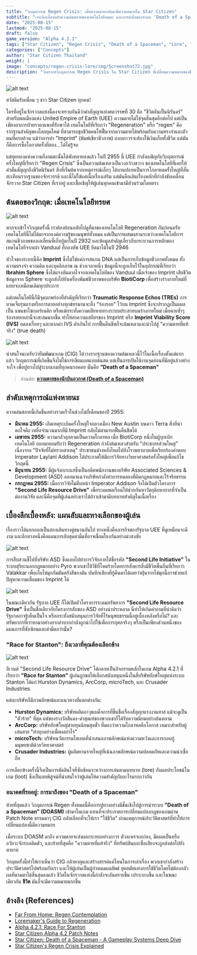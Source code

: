 ```yaml
---
title: "วิกฤตการณ์ Regen Crisis: เมื่อความตายกลับมามีความหมายใน Star Citizen"
subtitle: "เจาะลึกเบื้องหลังความล่มสลายของเทคโนโลยีอมตะ และการมาถึงของระบบ 'Death of a Spaceman' ที่จะเปลี่ยนจักรวาลไปตลอดกาล"
date: "2025-08-15"
lastmod: "2025-08-15"
draft: false
game_version: "Alpha 4.2.1"
tags: ["Star Citizen", "Regen Crisis", "Death of a Spaceman", "Lore", "Gameplay"]
categories: ["Concepts"]
author: "Star Citizen Thailand"
weight: 1
image: "concepts/regen-crisis-lore/img/Screenshot72.jpg"
description: "วิเคราะห์วิกฤตการณ์ Regen Crisis ใน Star Citizen ที่เปลี่ยนความหมายของชีวิตและความตายในจักรวาล และปูทางสู่ระบบ Death of a Spaceman"
---
```


![alt text](img/Screenshot72.jpg)

สวัสดีครับเพื่อน ๆ ชาว Star Citizen ทุกคน!

ใครที่อยู่ในจักรวาลแห่งนี้คงจะทราบกันดีว่าคำสัญญาแห่งศตวรรษที่ 30 คือ "ชีวิตอันเป็นนิรันดร์" สำหรับพลเมืองแห่ง United Empire of Earth (UEE) ความตายไม่ใช่จุดสิ้นสุดอีกต่อไป แต่เป็นเพียงอาการป่วยราคาแพงที่รักษาได้ เทคโนโลยีที่เรียกว่า "Regeneration" หรือ "regen" คือรากฐานสำคัญของโลกยุคใหม่ ที่สามารถชุบชีวิตคนให้ฟื้นจากความตายได้พร้อมกับความทรงจำและตัวตนที่ครบถ้วน แม้ว่าการทำ "Imprint" (พิมพ์เขียวชีวภาพ) แบบถาวรจะต้องใช้เงินเก็บทั้งชีวิต แต่มันก็คือการซื้อโอกาสครั้งที่สอง...ได้ไม่รู้จบ

แต่ยุคทองแห่งความกึ่งอมตะนั้นได้พังทลายลงแล้ว ในปี 2955 นี้ UEE กำลังเผชิญกับวิกฤตการณ์ครั้งใหญ่ที่เรียกว่า "Regen Crisis" ซึ่งเป็นความล้มเหลวเป็นวงกว้างขวาง ของเทคโนโลยีที่เคยให้คำมั่นสัญญาถึงชีวิตนิรันดร์ สิ่งที่เริ่มต้นจากเหตุการณ์เล็กๆ ได้บานปลายเป็นการโกลาหลครั้งใหญ่ที่สั่นสะเทือนรากฐานของจักรวรรดิ และนี่ไม่ใช่แค่เนื้อเรื่องเสริม แต่มันคือเส้นเรื่องหลักที่กำลังขับเคลื่อนจักรวาล Star Citizen ที่เราอยู่ และเชื้อเชิญให้ผู้เล่นทุกคนเข้ามามีส่วนร่วมโดยตรง

## ต้นตอของวิกฤต: เมื่อเทคโนโลยีทรยศ

![alt text](img/Hospital_Bed_Regeneration.jpg)

หากจะเข้าใจวิกฤตครั้งนี้ เราต้องย้อนกลับไปดูที่มาของเทคโนโลยี Regeneration กันก่อนครับ เทคโนโลยีนี้ไม่ได้มาจากองค์ความรู้ของมนุษย์ทั้งหมด แต่เป็นการผสมผสานระหว่างเทคโนโลยีการสแกนชีวภาพของเอเลี่ยนที่เก็บกู้มาในปี 2932 และข้อมูลสำคัญเกี่ยวกับกระบวนการหลักของเทคโนโลยีจากเผ่า Vanduul ที่กองทัพ UEE ยึดมาได้ในปี 2946

หัวใจของระบบนี้คือ **Imprint** ซึ่งไม่ใช่แค่การสแกน DNA แต่เป็นการเก็บข้อมูลชีวภาพทั้งหมด ทั้งความทรงจำ ความคิด และบุคลิกภาพ ณ ช่วงเวลาหนึ่ง ข้อมูลนี้จะถูกเก็บไว้ในอุปกรณ์ที่เรียกว่า **Ibrahim Sphere** ซึ่งได้แรงบันดาลใจจากเทคโนโลยีของ Vanduul เมื่อเจ้าของ Imprint เสียชีวิต ข้อมูลจาก Sphere จะถูกส่งไปยังเครื่องพิมพ์ชีวภาพของบริษัท **BiotiCorp** เพื่อสร้างร่างกายใหม่ที่แทบจะเหมือนเดิมทุกประการ

แต่เทคโนโลยีนี้ก็มีจุดบกพร่องที่สำคัญที่เรียกว่า **Traumatic Response Echos (TREs)** การบาดเจ็บรุนแรงหรือการตายอย่างทุกข์ทรมานจะทิ้ง "ร่องรอย" ไว้บน Imprint ซึ่งจะปรากฏเป็นแผลเป็น แขนขาไซเบอร์เนติก หรือแม้กระทั่งความเสียหายทางระบบประสาทบนร่างกายใหม่ เมื่อตายซ้ำๆ ร่องรอยเหล่านี้จะสะสมมากขึ้น ทำให้ค่าความเสถียรของ Imprint หรือ **Imprint Viability Score (IVS)** ลดลงเรื่อยๆ และหากค่า IVS ต่ำเกินไป การฟื้นคืนชีพก็จะล้มเหลวและนำไปสู่ "ความตายที่แท้จริง" (true death)

![alt text](img/Screenshot71.jpg)

น่าสนใจนะครับว่าทีมพัฒนาเกม (CIG) ได้วางรากฐานของความล้มเหลวนี้ไว้ในเนื้อเรื่องตั้งแต่แรกแล้ว วิกฤตการณ์ที่เกิดขึ้นจึงไม่ใช่การเขียนบทแบบด้นสด แต่เป็นการเปิดใช้งานจุดอ่อนที่มีอยู่แล้วอย่างจงใจ เพื่อปูทางไปสู่ระบบเกมที่ทุกคนรอคอย นั่นคือ **"Death of a Spaceman"**

> อ่านต่อ: [**ความตายของนักบินอวกาศ (Death of a Spaceman)**](../death-of-a-spaceman/)

## ลำดับเหตุการณ์แห่งหายนะ

ความล่มสลายนี้เกิดขึ้นอย่างรวดเร็วในช่วงไม่กี่เดือนของปี 2955:

*   **มีนาคม 2955:** เกิดเหตุระเบิดครั้งใหญ่ใจกลางเมือง New Austin บนดาว Terra สิ่งที่น่าตกใจคือ เหยื่อจำนวนมากที่มี Imprint กลับไม่สามารถฟื้นคืนชีพได้
*   **เมษายน 2955:** ความกลัวลุกลามเป็นความโกลาหล เมื่อ BiotiCorp หนึ่งในผู้บุกเบิกเทคโนโลยี ออกมายอมรับว่า Regeneration กำลังล้มเหลวสำหรับ "ประชากรส่วนใหญ่" เนื่องจาก "ปัจจัยที่ไม่ทราบสาเหตุ" ประชาชนต่างหลั่งไหลไปยังโรงพยาบาลเพื่อเรียกร้องคำตอบ Imperator Laylani Addison ได้ประกาศให้มีการวิจัยทางวิทยาศาสตร์ครั้งใหญ่เพื่อแก้ไขวิกฤตนี้
*   **มิถุนายน 2955:** มีผู้แจ้งเบาะแสซึ่งเป็นอดีตพนักงานของบริษัท Associated Sciences & Development (ASD) ออกมาแฉว่าบริษัทกำลังทำการทดลองที่ผิดกฎหมายและไร้จริยธรรม
*   **กรกฎาคม 2955:** เมื่อการวิจัยไม่คืบหน้า Imperator Addison จึงได้เปิดตัวโครงการ **"Second Life Resource Drive"** เพื่อระดมพลเรือนให้ช่วยกันหาวัตถุดิบหายากที่จำเป็นต่องานวิจัย และนี่คือจุดที่ผู้เล่นอย่างเราได้ก้าวเข้ามามีบทบาทสำคัญในเนื้อเรื่อง

## เบื้องลึกเบื้องหลัง: แผนลับและทางเลือกของผู้เล่น

เรื่องราวได้แยกออกเป็นสองเส้นทางคู่ขนานกันไป ทางหนึ่งคือภารกิจของรัฐบาล UEE ที่ดูเหมือนจะดีงาม และอีกทางหนึ่งคือแผนการลับสุดดำมืดที่อาจเชื่อมโยงกันอย่างน่าสงสัย

![alt text](img/42-banner-21-9-4k.webp)

การสืบสวนชี้ไปที่บริษัท ASD ซึ่งแอบไปทำการวิจัยภายใต้ชื่อรหัส **"Second Life Initiative"** ในระบบสุริยะนอกกฎหมายอย่าง Pyro พวกเขาใช้วิธีที่โหดร้ายโดยการสังหารสิ่งมีชีวิตพื้นถิ่นที่เรียกว่า Valakkar เพื่อเก็บไข่มุกกัมมันตรังสีของมัน บันทึกเสียงที่กู้คืนมาได้เผยว่าฝุ่นจากไข่มุกนี้อาจช่วยแก้ปัญหาความเสื่อมของ Imprint ได้

![alt text](img/Screenshot75.jpg)

ในขณะเดียวกัน รัฐบาล UEE ก็ได้เปิดตัวโครงการระดมทรัพยากร **"Second Life Resource Drive"** ซึ่งเป็นชื่อเดียวกับโครงการลับของ ASD อย่างน่าประหลาด นี่ทำให้เกิดคำถามที่น่าคิดว่า รัฐบาลอาจรู้เห็นเป็นใจ หรือกระทั่งสนับสนุนการวิจัยที่ไร้มนุษยธรรมนี้อยู่เบื้องหลังหรือไม่? และทรัพยากรที่เราหามาอย่างยากลำบากกำลังถูกนำไปใช้เพื่อการกุศลจริงๆ หรือเป็นเพียงส่วนหนึ่งของแผนการที่ซับซ้อนและดำมืดกว่านั้น?

### "Race for Stanton": ถึงเวลาที่คุณต้องเลือกข้าง

![alt text](img/starcitizen-421-banner.webp)

อีเวนต์ "Second Life Resource Drive" ได้กลายเป็นกิจกรรมหลักในเกม Alpha 4.2.1 ที่เรียกว่า **"Race for Stanton"** ผู้เล่นถูกขอให้เลือกสนับสนุนหนึ่งในสี่บริษัทยักษ์ใหญ่แห่งระบบ Stanton ได้แก่ Hurston Dynamics, ArcCorp, microTech, และ Crusader Industries

แต่ละบริษัทก็มีภาพลักษณ์และแนวทางที่แตกต่างกัน:

*   **Hurston Dynamics:** บริษัทผลิตอาวุธเผด็จการที่ขึ้นชื่อเรื่องสัญญาแรงงานทาส แม้จะดูเป็น "ตัวร้าย" ที่สุด แต่ของรางวัลสีแดง-ดำสุดเท่ของพวกเขาก็ได้รับความนิยมอย่างล้นหลาม
*   **ArcCorp:** บริษัทยักษ์ใหญ่สายทุนนิยมสุดขั้ว ที่มองว่าความโกลาหลคือโอกาส เหมาะสำหรับผู้เล่นสาย "ทำทุกอย่างเพื่อผลกำไร"
*   **microTech:** บริษัทนวัตกรรมไฮเทคที่นำเสนอภาพลักษณ์แห่งความหวังและการกอบกู้มนุษยชาติด้วยวิทยาศาสตร์
*   **Crusader Industries:** ผู้ผลิตยานรายใหญ่ที่เน้นภาพลักษณ์ความปลอดภัยและความน่าเชื่อถือ

การเลือกข้างครั้งนี้จึงเป็นการตัดสินใจที่ซับซ้อนระหว่างการเล่นตามบทบาท (lore) กับผลประโยชน์ในเกม (loot) ซึ่งเป็นบทพิสูจน์ที่น่าสนใจว่าผู้เล่นให้ความสำคัญกับอะไรมากกว่ากัน

### อนาคตที่รออยู่: การมาถึงของ "Death of a Spaceman"

ท้ายที่สุดแล้ว วิกฤตการณ์ Regen ทั้งหมดนี้คือการปูทางอย่างมีชั้นเชิงไปสู่การนำระบบ **"Death of a Spaceman" (DOASM)** เข้ามาในเกม แทนที่จะประกาศการเปลี่ยนแปลงกฎของเกมผ่าน Patch Note ธรรมดาๆ CIG กลับเลือกที่จะให้เรา "ใช้ชีวิต" ผ่านเหตุการณ์ประวัติศาสตร์ที่ทำให้การเปลี่ยนแปลงนี้มีความหมาย

เมื่อระบบ DOASM มาถึง ความตายจะส่งผลกระทบอย่างถาวร ตัวละครจะแก่ลง, มีแผลเป็นหรืออวัยวะจักรกลติดตัว, และท้ายที่สุดคือ "ความตายที่แท้จริง" ที่ทรัพย์สินและชื่อเสียงจะถูกส่งต่อไปยังทายาท

วิกฤตครั้งนี้ทำให้เราเห็นว่า CIG กล้าหาญและสร้างสรรค์แค่ไหนในการเล่าเรื่อง พวกเขากำลังสร้างประวัติศาสตร์ไปพร้อมกับเรา และให้ผู้เล่นเป็นผู้กำหนดผลลัพธ์ ยุคสมัยแห่งการใช้ชีวิตโดยไม่ต้องกลัวผลที่ตามมาได้สิ้นสุดลงแล้ว ชีวิตในจักรวาลแห่งนี้กำลังจะอันตรายขึ้น เปราะบางขึ้น และในขณะเดียวกัน **ชีวิต** มันก็จะมีความหมายมากขึ้น

## อ้างอิง (References)
* [Far From Home: Regen Contemplation](https://robertsspaceindustries.com/en/comm-link/spectrum-dispatch/18386-Far-From-Home-Regen-Contemplation)
* [Loremaker's Guide to Regeneration](https://robertsspaceindustries.com/en/comm-link/spectrum-dispatch/18327-Loremakers-Guide-To-Regeneration)
* [Alpha 4.2.1: Race For Stanton](https://robertsspaceindustries.com/en/comm-link/transmission/20651-Alpha-421-Race-For-Stanton)
* [Star Citizen Alpha 4.2 Patch Notes](https://robertsspaceindustries.com/en/comm-link/Patch-Notes/20638-Star-Citizen-Alpha-42)
* [Star Citizen: Death of a Spaceman - A Gameplay Systems Deep Dive](https://www.youtube.com/watch?v=EGl09G4AMfY)
* [Star Citizen's Regen Crisis Explained](https://www.youtube.com/watch?v=p2zfDzl0YZU)
